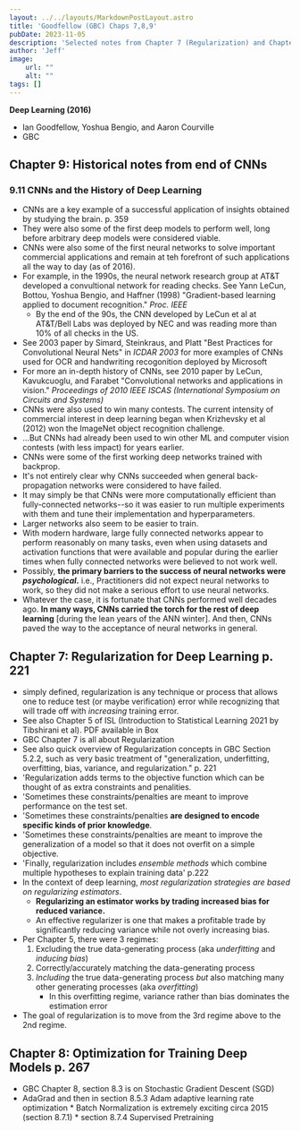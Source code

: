 ```yaml
---
layout: ../../layouts/MarkdownPostLayout.astro
title: 'Goodfellow (GBC) Chaps 7,8,9'
pubDate: 2023-11-05
description: 'Selected notes from Chapter 7 (Regularization) and Chapter 8 (Optimization)'
author: 'Jeff'
image:
    url: ""
    alt: ""
tags: []
---
```



**Deep Learning (2016)** 
* Ian Goodfellow, Yoshua Bengio, and Aaron Courville
* GBC
## Chapter 9: Historical notes from end of CNNs
### 9.11 CNNs and the History of Deep Learning
* CNNs are a key example of a successful application of insights obtained by studying the brain. p. 359
* They were also some of the first deep models to perform well, long before arbitrary deep models were considered viable.
* CNNs were also some of the first neural networks to solve important commercial applications and remain at teh forefront of such applications all the way to day (as of 2016).
* For example, in the 1990s, the neural network research group at AT&T developed a convultional network for reading checks. See Yann LeCun, Bottou, Yoshua Bengio, and Haffner (1998) "Gradient-based learning applied to document recognition." *Proc. IEEE*
	* By the end of the 90s, the CNN developed by LeCun et al at AT&T/Bell Labs was deployed by NEC and was reading more than 10% of all checks in the US.
* See 2003 paper by Simard, Steinkraus, and Platt "Best Practices for Convolutional Neural Nets" in *ICDAR 2003* for more examples of CNNs used for OCR and handwriting recogonition deployed by Microsoft
* For more an in-depth history of CNNs, see 2010 paper by LeCun, Kavukcuoglu, and Farabet "Convolutional networks and applications in vision." *Proceedings of 2010 IEEE ISCAS (International Symposium on Circuits and Systems)*
* CNNs were also used to win many contests. The current intensity of commercial interest in deep learning began when Krizhevsky et al (2012) won the ImageNet object recognition challenge. 
* ...But CNNs had already been used to win other ML and computer vision contests (with less impact) for years earlier.
* CNNs were some of the first working deep networks trained with backprop.
* It's not entirely clear why CNNs succeeded when general back-propagation networks were considered to have failed.
* It may simply be that CNNs were more computationally efficient than fully-connected networks--so it was easier to run multiple experiments with them and tune their implementation and hyperparameters.
* Larger networks also seem to be easier to train.
* With modern hardware, large fully connected networks appear to perform reasonably on many tasks, even when using datasets and activation functions that were available and popular during the earlier times when fully connected networks were believed to not work well.
* Possibly, **the primary barriers to the success of neural networks were *psychological*.** i.e., Practitioners did not expect neural networks to work, so they did not make a serious effort to use neural networks.
* Whatever the case, it is fortunate that CNNs performed well decades ago. **In many ways, CNNs carried the torch for the rest of deep learning** [during the lean years of the ANN winter]. And then, CNNs paved the way to the acceptance of neural networks in general.

## Chapter 7: Regularization for Deep Learning p. 221
* simply defined, regularization is any technique or process that allows one to reduce test (or maybe verification) error while recognizing that will trade off with *increasing* training error.
* See also Chapter 5 of ISL (Introduction to Statistical Learning 2021 by Tibshirani et al). PDF available in Box
* GBC Chapter 7 is all about Regularization
* See also quick overview of Regularization concepts in GBC Section 5.2.2, such as very basic treatment of "generalization, underfitting, overfitting, bias, variance, and regularization." p. 221
* 'Regularization adds terms to the objective function which can be thought of as extra constraints and penalities.
* 'Sometimes these constraints/penalties are meant to improve performance on the test set. 
* 'Sometimes these constraints/penalties **are designed to encode specific kinds of prior knowledge**.
* 'Sometimes these constraints/penalties are meant to improve the generalization of a model so that it does not overfit on a simple objective.
* 'Finally, regularization includes *ensemble methods* which combine multiple hypotheses to explain training data' p.222
* In the context of deep learning, *most regularization strategies are based on regularizing estimators*.
	* **Regularizing an estimator works by trading increased bias for reduced variance.**
	* An effective regularizer is one that makes a profitable trade by significantly reducing variance while not overly increasing bias.
* Per Chapter 5, there were 3 regimes:
	1. Excluding the true data-generating process (aka *underfitting* and *inducing bias*)
	1. Correctly/accurately matching the data-generating process
	1. *Including* the true data-generating process *but* also matching many other generating processes (aka *overfitting*)
		* In this overfitting regime, variance rather than bias dominates the estimation error
* The goal of regularization is to move from the 3rd regime above to the 2nd regime.

## Chapter 8: Optimization for Training Deep Models p. 267
* GBC Chapter 8, section 8.3 is on Stochastic Gradient Descent (SGD)
* AdaGrad and then in section 8.5.3 Adam adaptive learning rate optimization * Batch Normalization is extremely exciting circa 2015 (section 8.7.1) * section 8.7.4 Supervised Pretraining

